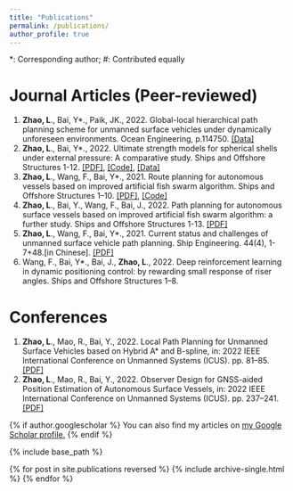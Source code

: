 ```yaml
---
title: "Publications"
permalink: /publications/
author_profile: true
---
```

*: Corresponding author; #: Contributed equally

Journal Articles (Peer-reviewed)
===
1. **Zhao, L**., Bai, Y*., Paik, JK., 2022. Global-local hierarchical path planning scheme for unmanned surface vehicles under dynamically unforeseen environments. Ocean Engineering, p.114750. [[Data]](https://github.com/LiangZhao13/Data-for-Global-local.git) 
2. **Zhao, L**., Bai, Y*., 2022. Ultimate strength models for spherical shells under external pressure: A comparative study. Ships and Offshore Structures 1-12. [[PDF]](https://liangzhao13.github.io/files/Zhao2022Ultimate.pdf), [[Code]](https://github.com/LiangZhao13/Strength-Model-Calculation.git), [[Data]](https://github.com/LiangZhao13/Strength-Model-Calculation.git)
3. **Zhao, L**., Wang, F., Bai, Y*., 2021. Route planning for autonomous vessels based on improved artificial fish swarm algorithm. Ships and Offshore Structures 1–10. [[PDF]](https://liangzhao13.github.io/files/Zhao2022Route.pdf), [[Code]](https//:github.com/LiangZhao13/Code-for-IAFSA.git)
4. **Zhao, L**., Bai, Y., Wang, F., Bai, J., 2022. Path planning for autonomous surface vessels based on improved artificial fish swarm algorithm: a further study. Ships and Offshore Structures 1-13. [[PDF]](https://liangzhao13.github.io/files/Zhao2022Path.pdf)
5. **Zhao, L**., Wang, F., Bai, Y*., 2021. Current status and challenges of unmanned surface vehicle path planning. Ship Engineering. 44(4), 1-7+48.\[in Chinese]. [[PDF]](https://liangzhao13.github.io/files/reviewpathplanning.pdf)
6. Wang, F., Bai, Y*., Bai, J., **Zhao, L**., 2022. Deep reinforcement learning in dynamic positioning control: by rewarding small response of riser angles. Ships and Offshore Structures 1–8. 






Conferences
===
1. **Zhao, L**., Mao, R., Bai, Y., 2022. Local Path Planning for Unmanned Surface Vehicles based on Hybrid A* and B-spline, in: 2022 IEEE International Conference on Unmanned Systems (ICUS). pp. 81–85. [[PDF]](https://liangzhao13.github.io/files/Local_Path_Planning_for_Unmanned_Surface_Vehicles_based_on_Hybrid_A_and_B-spline.pdf)
2. **Zhao, L**., Mao, R., Bai, Y., 2022. Observer Design for GNSS-aided Position Estimation of Autonomous Surface Vessels, in: 2022 IEEE International Conference on Unmanned Systems (ICUS). pp. 237–241.[[PDF]](https://liangzhao13.github.io/files/Observer_Design_for_GNSS-aided_Position_Estimation_of_Autonomous_Surface_Vessels.pdf)










{% if author.googlescholar %}
  You can also find my articles on <u><a href="{{author.googlescholar}}">my Google Scholar profile</a>.</u>
{% endif %}

{% include base_path %}

{% for post in site.publications reversed %}
  {% include archive-single.html %}
{% endfor %}
